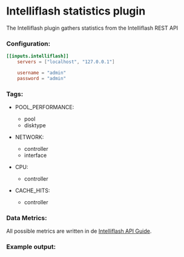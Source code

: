 # Intelliflash statistics plugin
The Intelliflash plugin gathers statistics from the Intelliflash REST API

### Configuration:
```toml
[[inputs.intelliflash]]
    servers = ["localhost", "127.0.0.1"]

    username = "admin"
    password = "admin"
```

### Tags:

- POOL_PERFORMANCE:
    - pool
    - disktype

- NETWORK:
    - controller
    - interface

- CPU:
    - controller

- CACHE_HITS:
    - controller

### Data Metrics:
All possible metrics are written in de [Intelliflash API Guide](https://github.com/Tegile/IntelliFlash-API-Reference-Guides).

### Example output:
